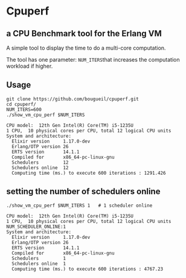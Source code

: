# Cpuperf

## a CPU Benchmark tool for the Erlang VM

A simple tool to display the time to do a multi-core computation.

The tool has one parameter: `NUM_ITERS`that increases the computation workload if higher.

## Usage
```
git clone https://github.com/bougueil/cpuperf.git
cd cpuperf/
NUM_ITERS=600
./show_vm_cpu_perf $NUM_ITERS

CPU model:  12th Gen Intel(R) Core(TM) i5-1235U
1 CPU,  10 physical cores per CPU, total 12 logical CPU units
System and architecture:
  Elixir version     1.17.0-dev
  Erlang/OTP version 26
  ERTS version       14.1.1
  Compiled for       x86_64-pc-linux-gnu
  Schedulers         12
  Schedulers online  12
  Computing time (ms.) to execute 600 iterations : 1291.426
```

## setting the number of schedulers online
```
./show_vm_cpu_perf $NUM_ITERS 1   # 1 scheduler online

CPU model:  12th Gen Intel(R) Core(TM) i5-1235U
1 CPU,  10 physical cores per CPU, total 12 logical CPU units
NUM_SCHEDULER_ONLINE:1
System and architecture:
  Elixir version     1.17.0-dev
  Erlang/OTP version 26
  ERTS version       14.1.1
  Compiled for       x86_64-pc-linux-gnu
  Schedulers         1
  Schedulers online  1
  Computing time (ms.) to execute 600 iterations : 4767.23

```
